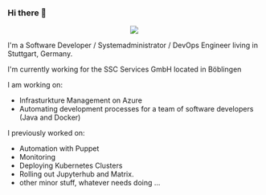 ### Hi there 👋

<p align="center">
  <a href="https://github.com/ryo-ma/github-profile-trophy"><img src="https://github-profile-trophy.vercel.app/?username=zilchms&theme=darkhub&margin-w=15&margin-h=15&no-frame=true&column=5"/></a>
</p>

I'm a Software Developer / Systemadministrator / DevOps Engineer living in Stuttgart, Germany.

I'm currently working for the SSC Services GmbH located in Böblingen

I am working on:
  - Infrasturkture Management on Azure
  - Automating development processes for a team of software developers (Java and Docker)

I previously worked on:
  - Automation with Puppet
  - Monitoring
  - Deploying Kubernetes Clusters
  - Rolling out Jupyterhub and Matrix.
  - other minor stuff, whatever needs doing ...
